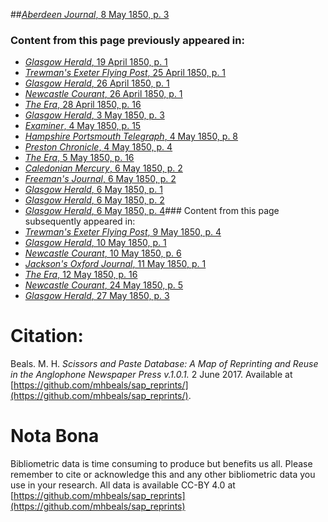 ##[*Aberdeen Journal*, 8 May 1850, p. 3](https://mhbeals.github.io/sap_html/Aberdeen-Journal/Aberdeen-Journal-8-May-1850-p-3)

### Content from this page previously appeared in:
+ [*Glasgow Herald*, 19 April 1850, p. 1](https://mhbeals.github.io/sap_html/Glasgow-Herald/Glasgow-Herald-19-April-1850-p-1)
+ [*Trewman's Exeter Flying Post*, 25 April 1850, p. 1](https://mhbeals.github.io/sap_html/Trewman's-Exeter-Flying-Post/Trewman's-Exeter-Flying-Post-25-April-1850-p-1)
+ [*Glasgow Herald*, 26 April 1850, p. 1](https://mhbeals.github.io/sap_html/Glasgow-Herald/Glasgow-Herald-26-April-1850-p-1)
+ [*Newcastle Courant*, 26 April 1850, p. 1](https://mhbeals.github.io/sap_html/Newcastle-Courant/Newcastle-Courant-26-April-1850-p-1)
+ [*The Era*, 28 April 1850, p. 16](https://mhbeals.github.io/sap_html/The-Era/The-Era-28-April-1850-p-16)
+ [*Glasgow Herald*, 3 May 1850, p. 3](https://mhbeals.github.io/sap_html/Glasgow-Herald/Glasgow-Herald-3-May-1850-p-3)
+ [*Examiner*, 4 May 1850, p. 15](https://mhbeals.github.io/sap_html/Examiner/Examiner-4-May-1850-p-15)
+ [*Hampshire Portsmouth Telegraph*, 4 May 1850, p. 8](https://mhbeals.github.io/sap_html/Hampshire-Portsmouth-Telegraph/Hampshire-Portsmouth-Telegraph-4-May-1850-p-8)
+ [*Preston Chronicle*, 4 May 1850, p. 4](https://mhbeals.github.io/sap_html/Preston-Chronicle/Preston-Chronicle-4-May-1850-p-4)
+ [*The Era*, 5 May 1850, p. 16](https://mhbeals.github.io/sap_html/The-Era/The-Era-5-May-1850-p-16)
+ [*Caledonian Mercury*, 6 May 1850, p. 2](https://mhbeals.github.io/sap_html/Caledonian-Mercury/Caledonian-Mercury-6-May-1850-p-2)
+ [*Freeman's Journal*, 6 May 1850, p. 2](https://mhbeals.github.io/sap_html/Freeman's-Journal/Freeman's-Journal-6-May-1850-p-2)
+ [*Glasgow Herald*, 6 May 1850, p. 1](https://mhbeals.github.io/sap_html/Glasgow-Herald/Glasgow-Herald-6-May-1850-p-1)
+ [*Glasgow Herald*, 6 May 1850, p. 2](https://mhbeals.github.io/sap_html/Glasgow-Herald/Glasgow-Herald-6-May-1850-p-2)
+ [*Glasgow Herald*, 6 May 1850, p. 4](https://mhbeals.github.io/sap_html/Glasgow-Herald/Glasgow-Herald-6-May-1850-p-4)### Content from this page subsequently appeared in:
+ [*Trewman's Exeter Flying Post*, 9 May 1850, p. 4](https://mhbeals.github.io/sap_html/Trewman's-Exeter-Flying-Post/Trewman's-Exeter-Flying-Post-9-May-1850-p-4)
+ [*Glasgow Herald*, 10 May 1850, p. 1](https://mhbeals.github.io/sap_html/Glasgow-Herald/Glasgow-Herald-10-May-1850-p-1)
+ [*Newcastle Courant*, 10 May 1850, p. 6](https://mhbeals.github.io/sap_html/Newcastle-Courant/Newcastle-Courant-10-May-1850-p-6)
+ [*Jackson's Oxford Journal*, 11 May 1850, p. 1](https://mhbeals.github.io/sap_html/Jackson's-Oxford-Journal/Jackson's-Oxford-Journal-11-May-1850-p-1)
+ [*The Era*, 12 May 1850, p. 16](https://mhbeals.github.io/sap_html/The-Era/The-Era-12-May-1850-p-16)
+ [*Newcastle Courant*, 24 May 1850, p. 5](https://mhbeals.github.io/sap_html/Newcastle-Courant/Newcastle-Courant-24-May-1850-p-5)
+ [*Glasgow Herald*, 27 May 1850, p. 3](https://mhbeals.github.io/sap_html/Glasgow-Herald/Glasgow-Herald-27-May-1850-p-3)
                    
# Citation: 

Beals. M. H. *Scissors and Paste Database: A Map of Reprinting and Reuse in the Anglophone Newspaper Press v.1.0.1.* 2 June 2017. Available at [https://github.com/mhbeals/sap_reprints/](https://github.com/mhbeals/sap_reprints/). 
                    
# Nota Bona

Bibliometric data is time consuming to produce but benefits us all. Please remember to cite or acknowledge this and any other bibliometric data you use in your research. All data is available CC-BY 4.0 at [https://github.com/mhbeals/sap_reprints](https://github.com/mhbeals/sap_reprints)